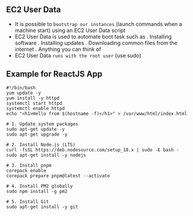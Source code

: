 ## EC2 User Data

- It is possible to `bootstrap our instances` (launch commands when a machine start) using an EC2 User Data script
- EC2 User Data is used to automate boot task such as
  . Installing software
  . Installing updates
  . Downloading common files from the internet
  . Anything you can think of
- EC2 User Data `runs with the root user` (use sudo)

## Example for ReactJS App

```
#!/bin/bash
yum update -y
yum install -y httpd
systemctl start httpd
systemctl enable httpd
echo "<h1>Hello from $(hostname -f)</h1>" > /var/www/html/index.html

# 1. Update system packages
sudo apt-get update -y
sudo apt-get upgrade -y

# 2. Install Node.js (LTS)
curl -fsSL https://deb.nodesource.com/setup_18.x | sudo -E bash -
sudo apt-get install -y nodejs

# 3. Install pnpm
corepack enable
corepack prepare pnpm@latest --activate

# 4. Install PM2 globally
sudo npm install -g pm2

# 5. Install Git
sudo apt-get install -y git
```
